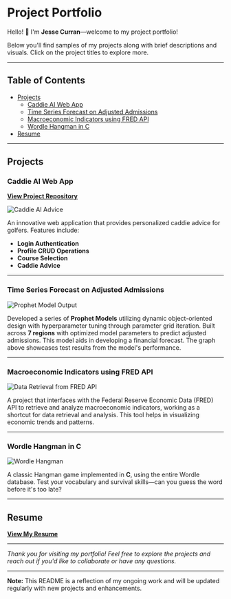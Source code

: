 # Project Portfolio

Hello! 👋 I'm **Jesse Curran**—welcome to my project portfolio!

Below you'll find samples of my projects along with brief descriptions and visuals. Click on the project titles to explore more.

---

## Table of Contents

- [Projects](#projects)
  - [Caddie AI Web App](#caddie-ai-web-app)
  - [Time Series Forecast on Adjusted Admissions](#time-series-forecast-on-adjusted-admissions)
  - [Macroeconomic Indicators using FRED API](#macroeconomic-indicators-using-fred-api)
  - [Wordle Hangman in C](#wordle-hangman-in-c)
- [Resume](#resume)

---

## Projects

### Caddie AI Web App

[**View Project Repository**](https://github.com/jesse-curran/my-programs/tree/main/caddie_ai)

![Caddie AI Advice](https://github.com/user-attachments/assets/d73e56f0-63ab-452b-85db-552413a6d115)

An innovative web application that provides personalized caddie advice for golfers. Features include:

- **Login Authentication**
- **Profile CRUD Operations**
- **Course Selection**
- **Caddie Advice**

---

### Time Series Forecast on Adjusted Admissions

![Prophet Model Output](https://github.com/user-attachments/assets/d0c35902-132c-474b-b289-00c333f8ba5a)

Developed a series of **Prophet Models** utilizing dynamic object-oriented design with hyperparameter tuning through parameter grid iteration. Built across **7 regions** with optimized model parameters to predict adjusted admissions. This model aids in developing a financial forecast. The graph above showcases test results from the model's performance.

---

### Macroeconomic Indicators using FRED API

![Data Retrieval from FRED API](https://github.com/user-attachments/assets/4e18a688-c4d8-4f9d-a6ac-59f696aadb48)

A project that interfaces with the Federal Reserve Economic Data (FRED) API to retrieve and analyze macroeconomic indicators, working as a shortcut for data retrieval and analysis. This tool helps in visualizing economic trends and patterns.

---

### Wordle Hangman in C

![Wordle Hangman](https://github.com/user-attachments/assets/c6de6182-e6d0-4b07-b303-7e5edcbba184)

A classic Hangman game implemented in **C**, using the entire Wordle database. Test your vocabulary and survival skills—can you guess the word before it's too late?

---

## Resume

[**View My Resume**](https://github.com/user-attachments/files/17926085/resume_jessecurran.pdf)


---

*Thank you for visiting my portfolio! Feel free to explore the projects and reach out if you'd like to collaborate or have any questions.*

---

**Note:** This README is a reflection of my ongoing work and will be updated regularly with new projects and enhancements.
